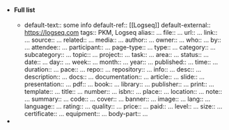 - #### Full list
	- default-text:: some info
	  default-ref:: [[Logseq]]
	  default-external:: https://logseq.com
	  tags:: PKM, Logseq
	  alias:: ...
	  file:: ...
	  url:: ...
	  link:: ...
	  source:: ...
	  related:: ...
	  media:: ...
	  author:: ...
	  owner:: ...
	  who:: ...
	  by:: ...
	  attendee:: ...
	  participant:: ...
	  page-type:: ...
	  type:: ...
	  category:: ...
	  subcategory:: ...
	  topic:: ...
	  project:: ...
	  task:: ...
	  area:: ...
	  status:: ...
	  date:: ...
	  day:: ...
	  week:: ...
	  month:: ...
	  year:: ...
	  published:: ...
	  time:: ...
	  duration:: ...
	  pace:: ...
	  repo:: ...
	  repository:: ...
	  info:: ...
	  desc:: ...
	  description:: ...
	  docs:: ...
	  documentation:: ...
	  article:: ...
	  slide:: ...
	  presentation:: ...
	  pdf:: ...
	  book:: ...
	  library:: ...
	  publisher:: ...
	  print:: ...
	  template:: ...
	  title:: ...
	  number:: ...
	  isbn:: ...
	  place:: ...
	  location:: ...
	  note:: ...
	  summary:: ...
	  code:: ...
	  cover:: ...
	  banner:: ...
	  image:: ...
	  lang:: ...
	  language:: ...
	  rating:: ...
	  quality:: ...
	  price:: ...
	  paid:: ...
	  level:: ...
	  size:: ...
	  certificate:: ...
	  equipment:: ...
	  body-part:: ...
-